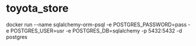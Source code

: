 # toyota_store


docker run --name sqlalchemy-orm-psql -e POSTGRES_PASSWORD=pass -e POSTGRES_USER=usr -e POSTGRES_DB=sqlalchemy -p 5432:5432 -d postgres